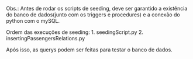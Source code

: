 Obs.: Antes de rodar os scripts de seeding, deve ser garantido a existência do banco de dados(junto com os triggers e procedures) e a conexão do python com o mySQL.

Ordem das execuções de seeding:
    1. seedingScript.py
    2. insertingPassengersRelations.py

Após isso, as querys podem ser feitas para testar o banco de dados.